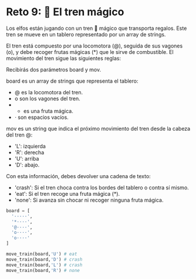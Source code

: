 # Reto 9: 🚂 El tren mágico

Los elfos están jugando con un tren 🚂 mágico que transporta regalos. Este tren se mueve en un tablero representado por un array de strings.

El tren está compuesto por una locomotora (@), seguida de sus vagones (o), y debe recoger frutas mágicas (*) que le sirve de combustible. El movimiento del tren sigue las siguientes reglas:

Recibirás dos parámetros board y mov.

board es un array de strings que representa el tablero:
- @ es la locomotora del tren.
- o son los vagones del tren.
- * es una fruta mágica.
- · son espacios vacíos.

mov es un string que indica el próximo movimiento del tren desde la cabeza del tren @:
- 'L': izquierda
- 'R': derecha
- 'U': arriba
- 'D': abajo.

Con esta información, debes devolver una cadena de texto:
- 'crash': Si el tren choca contra los bordes del tablero o contra sí mismo.
- 'eat': Si el tren recoge una fruta mágica (*).
- 'none': Si avanza sin chocar ni recoger ninguna fruta mágica.

```python
board = [
  '·····',
  '*····',
  '@····',
  'o····',
  'o····'
]

move_train(board,'U') # eat
move_train(board,'D') # crash
move_train(board,'L') # crash
move_train(board,'R') # none
```